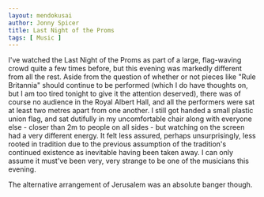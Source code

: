 ```yaml
---
layout: mendokusai
author: Jonny Spicer
title: Last Night of the Proms
tags: [ Music ]
---
```

I've watched the Last Night of the Proms as part of a large, flag-waving crowd quite a few times before, but this evening was markedly different from all the rest. Aside from the
question of whether or not pieces like "Rule Britannia" should continue to be performed (which I do have thoughts on, but I am too tired tonight to give it the attention deserved),
there was of course no audience in the Royal Albert Hall, and all the performers were sat at least two metres apart from one another. I still got handed a small plastic union flag,
and sat dutifully in my uncomfortable chair along with everyone else - closer than 2m to people on all sides - but watching on the screen had a very different energy. It felt less
assured, perhaps unsurprisingly, less rooted in tradition due to the previous assumption of the tradition's continued existence as inevitable having been taken away. I can only assume
it must've been very, very strange to be one of the musicians this evening.

The alternative arrangement of Jerusalem was an absolute banger though.